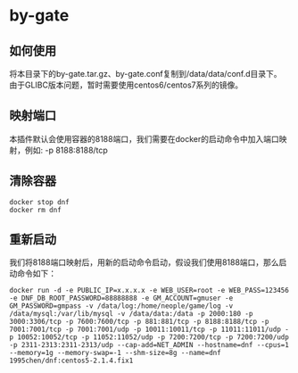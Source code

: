 # by-gate

## 如何使用

将本目录下的by-gate.tar.gz、by-gate.conf复制到/data/data/conf.d目录下。
由于GLIBC版本问题，暂时需要使用centos6/centos7系列的镜像。

## 映射端口

本插件默认会使用容器的8188端口，我们需要在docker的启动命令中加入端口映射，例如: -p 8188:8188/tcp

## 清除容器

```shell
docker stop dnf
docker rm dnf
```

## 重新启动

我们将8188端口映射后，用新的启动命令启动，假设我们使用8188端口，那么启动命令如下：
```shell
docker run -d -e PUBLIC_IP=x.x.x.x -e WEB_USER=root -e WEB_PASS=123456 -e DNF_DB_ROOT_PASSWORD=88888888 -e GM_ACCOUNT=gmuser -e GM_PASSWORD=gmpass -v /data/log:/home/neople/game/log -v /data/mysql:/var/lib/mysql -v /data/data:/data -p 2000:180 -p 3000:3306/tcp -p 7600:7600/tcp -p 881:881/tcp -p 8188:8188/tcp -p 7001:7001/tcp -p 7001:7001/udp -p 10011:10011/tcp -p 11011:11011/udp -p 10052:10052/tcp -p 11052:11052/udp -p 7200:7200/tcp -p 7200:7200/udp -p 2311-2313:2311-2313/udp --cap-add=NET_ADMIN --hostname=dnf --cpus=1 --memory=1g --memory-swap=-1 --shm-size=8g --name=dnf 1995chen/dnf:centos5-2.1.4.fix1
```

